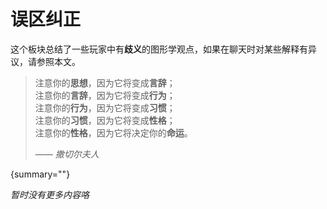 # 误区纠正

<tldr>

这个板块总结了一些玩家中有**歧义**的图形学观点，如果在聊天时对某些解释有异议，请参照本文。
</tldr>

> 注意你的**思想**，因为它将变成**言辞**；  
> 注意你的**言辞**，因为它将变成**行为**；  
> 注意你的**行为**，因为它将变成**习惯**；  
> 注意你的**习惯**，因为它将变成**性格**；  
> 注意你的**性格**，因为它将决定你的**命运**。
>
> —— *撒切尔夫人*

[](raytracingCorrection.md){summary=""}

_暂时没有更多内容咯_

<seealso title="更多内容" style="cards">
    <category ref="related">
        <a href="PopOfScience.md" summary="主要的科普板块。"/>
        <a href="QAs.md" summary="总结了社区中经常有人提起的概念性问题。"/>
        <a href="Troubleshoot.md" summary="提供快速解决光影和资源包问题的办法。"/>
    </category>
</seealso>
